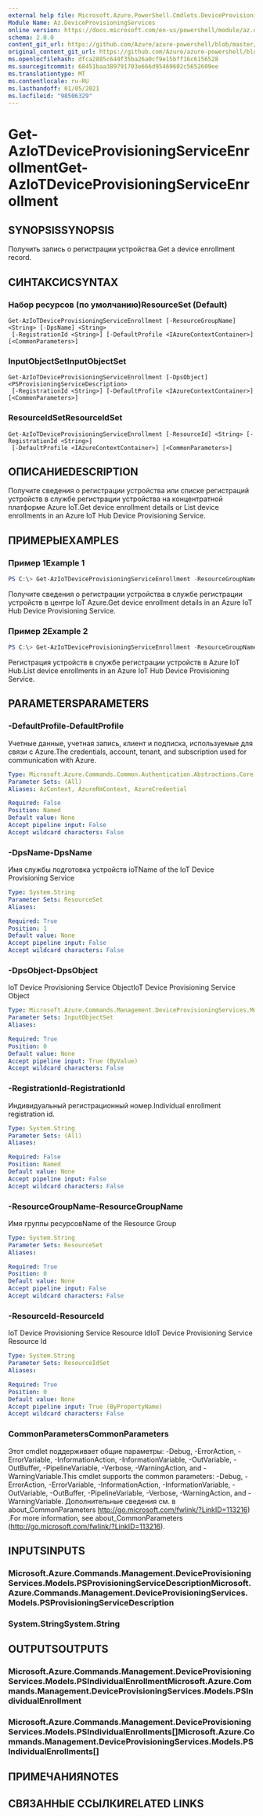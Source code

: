 ```yaml
---
external help file: Microsoft.Azure.PowerShell.Cmdlets.DeviceProvisioningServices.dll-Help.xml
Module Name: Az.DeviceProvisioningServices
online version: https://docs.microsoft.com/en-us/powershell/module/az.deviceprovisioningservices/get-aziotdeviceprovisioningserviceenrollment
schema: 2.0.0
content_git_url: https://github.com/Azure/azure-powershell/blob/master/src/DeviceProvisioningServices/DeviceProvisioningServices/help/Get-AzIoTDeviceProvisioningServiceEnrollment.md
original_content_git_url: https://github.com/Azure/azure-powershell/blob/master/src/DeviceProvisioningServices/DeviceProvisioningServices/help/Get-AzIoTDeviceProvisioningServiceEnrollment.md
ms.openlocfilehash: dfca2885c644f35ba26a0cf9e15bff16c6156528
ms.sourcegitcommit: 68451baa389791703e666d95469602c5652609ee
ms.translationtype: MT
ms.contentlocale: ru-RU
ms.lasthandoff: 01/05/2021
ms.locfileid: "98506329"
---
```

# <span data-ttu-id="db9bb-101">Get-AzIoTDeviceProvisioningServiceEnrollment</span><span class="sxs-lookup"><span data-stu-id="db9bb-101">Get-AzIoTDeviceProvisioningServiceEnrollment</span></span>

## <span data-ttu-id="db9bb-102">SYNOPSIS</span><span class="sxs-lookup"><span data-stu-id="db9bb-102">SYNOPSIS</span></span>
<span data-ttu-id="db9bb-103">Получить запись о регистрации устройства.</span><span class="sxs-lookup"><span data-stu-id="db9bb-103">Get a device enrollment record.</span></span>

## <span data-ttu-id="db9bb-104">СИНТАКСИС</span><span class="sxs-lookup"><span data-stu-id="db9bb-104">SYNTAX</span></span>

### <span data-ttu-id="db9bb-105">Набор ресурсов (по умолчанию)</span><span class="sxs-lookup"><span data-stu-id="db9bb-105">ResourceSet (Default)</span></span>
```
Get-AzIoTDeviceProvisioningServiceEnrollment [-ResourceGroupName] <String> [-DpsName] <String>
 [-RegistrationId <String>] [-DefaultProfile <IAzureContextContainer>] [<CommonParameters>]
```

### <span data-ttu-id="db9bb-106">InputObjectSet</span><span class="sxs-lookup"><span data-stu-id="db9bb-106">InputObjectSet</span></span>
```
Get-AzIoTDeviceProvisioningServiceEnrollment [-DpsObject] <PSProvisioningServiceDescription>
 [-RegistrationId <String>] [-DefaultProfile <IAzureContextContainer>] [<CommonParameters>]
```

### <span data-ttu-id="db9bb-107">ResourceIdSet</span><span class="sxs-lookup"><span data-stu-id="db9bb-107">ResourceIdSet</span></span>
```
Get-AzIoTDeviceProvisioningServiceEnrollment [-ResourceId] <String> [-RegistrationId <String>]
 [-DefaultProfile <IAzureContextContainer>] [<CommonParameters>]
```

## <span data-ttu-id="db9bb-108">ОПИСАНИЕ</span><span class="sxs-lookup"><span data-stu-id="db9bb-108">DESCRIPTION</span></span>
<span data-ttu-id="db9bb-109">Получите сведения о регистрации устройства или списке регистраций устройств в службе регистрации устройства на концентратной платформе Azure IoT.</span><span class="sxs-lookup"><span data-stu-id="db9bb-109">Get device enrollment details or List device enrollments in an Azure IoT Hub Device Provisioning Service.</span></span>

## <span data-ttu-id="db9bb-110">ПРИМЕРЫ</span><span class="sxs-lookup"><span data-stu-id="db9bb-110">EXAMPLES</span></span>

### <span data-ttu-id="db9bb-111">Пример 1</span><span class="sxs-lookup"><span data-stu-id="db9bb-111">Example 1</span></span>
```powershell
PS C:\> Get-AzIoTDeviceProvisioningServiceEnrollment -ResourceGroupName "myresourcegroup" -DpsName "mydps" -RegistrationId "enroll1"
```

<span data-ttu-id="db9bb-112">Получите сведения о регистрации устройства в службе регистрации устройств в центре IoT Azure.</span><span class="sxs-lookup"><span data-stu-id="db9bb-112">Get device enrollment details in an Azure IoT Hub Device Provisioning Service.</span></span>

### <span data-ttu-id="db9bb-113">Пример 2</span><span class="sxs-lookup"><span data-stu-id="db9bb-113">Example 2</span></span>
```powershell
PS C:\> Get-AzIoTDeviceProvisioningServiceEnrollment -ResourceGroupName "myresourcegroup" -DpsName "mydps"
```

<span data-ttu-id="db9bb-114">Регистрация устройств в службе регистрации устройств в Azure IoT Hub.</span><span class="sxs-lookup"><span data-stu-id="db9bb-114">List device enrollments in an Azure IoT Hub Device Provisioning Service.</span></span>

## <span data-ttu-id="db9bb-115">PARAMETERS</span><span class="sxs-lookup"><span data-stu-id="db9bb-115">PARAMETERS</span></span>

### <span data-ttu-id="db9bb-116">-DefaultProfile</span><span class="sxs-lookup"><span data-stu-id="db9bb-116">-DefaultProfile</span></span>
<span data-ttu-id="db9bb-117">Учетные данные, учетная запись, клиент и подписка, используемые для связи с Azure.</span><span class="sxs-lookup"><span data-stu-id="db9bb-117">The credentials, account, tenant, and subscription used for communication with Azure.</span></span>

```yaml
Type: Microsoft.Azure.Commands.Common.Authentication.Abstractions.Core.IAzureContextContainer
Parameter Sets: (All)
Aliases: AzContext, AzureRmContext, AzureCredential

Required: False
Position: Named
Default value: None
Accept pipeline input: False
Accept wildcard characters: False
```

### <span data-ttu-id="db9bb-118">-DpsName</span><span class="sxs-lookup"><span data-stu-id="db9bb-118">-DpsName</span></span>
<span data-ttu-id="db9bb-119">Имя службы подготовка устройств ioT</span><span class="sxs-lookup"><span data-stu-id="db9bb-119">Name of the IoT Device Provisioning Service</span></span>

```yaml
Type: System.String
Parameter Sets: ResourceSet
Aliases:

Required: True
Position: 1
Default value: None
Accept pipeline input: False
Accept wildcard characters: False
```

### <span data-ttu-id="db9bb-120">-DpsObject</span><span class="sxs-lookup"><span data-stu-id="db9bb-120">-DpsObject</span></span>
<span data-ttu-id="db9bb-121">IoT Device Provisioning Service Object</span><span class="sxs-lookup"><span data-stu-id="db9bb-121">IoT Device Provisioning Service Object</span></span>

```yaml
Type: Microsoft.Azure.Commands.Management.DeviceProvisioningServices.Models.PSProvisioningServiceDescription
Parameter Sets: InputObjectSet
Aliases:

Required: True
Position: 0
Default value: None
Accept pipeline input: True (ByValue)
Accept wildcard characters: False
```

### <span data-ttu-id="db9bb-122">-RegistrationId</span><span class="sxs-lookup"><span data-stu-id="db9bb-122">-RegistrationId</span></span>
<span data-ttu-id="db9bb-123">Индивидуальный регистрационный номер.</span><span class="sxs-lookup"><span data-stu-id="db9bb-123">Individual enrollment registration id.</span></span>

```yaml
Type: System.String
Parameter Sets: (All)
Aliases:

Required: False
Position: Named
Default value: None
Accept pipeline input: False
Accept wildcard characters: False
```

### <span data-ttu-id="db9bb-124">-ResourceGroupName</span><span class="sxs-lookup"><span data-stu-id="db9bb-124">-ResourceGroupName</span></span>
<span data-ttu-id="db9bb-125">Имя группы ресурсов</span><span class="sxs-lookup"><span data-stu-id="db9bb-125">Name of the Resource Group</span></span>

```yaml
Type: System.String
Parameter Sets: ResourceSet
Aliases:

Required: True
Position: 0
Default value: None
Accept pipeline input: False
Accept wildcard characters: False
```

### <span data-ttu-id="db9bb-126">-ResourceId</span><span class="sxs-lookup"><span data-stu-id="db9bb-126">-ResourceId</span></span>
<span data-ttu-id="db9bb-127">IoT Device Provisioning Service Resource Id</span><span class="sxs-lookup"><span data-stu-id="db9bb-127">IoT Device Provisioning Service Resource Id</span></span>

```yaml
Type: System.String
Parameter Sets: ResourceIdSet
Aliases:

Required: True
Position: 0
Default value: None
Accept pipeline input: True (ByPropertyName)
Accept wildcard characters: False
```

### <span data-ttu-id="db9bb-128">CommonParameters</span><span class="sxs-lookup"><span data-stu-id="db9bb-128">CommonParameters</span></span>
<span data-ttu-id="db9bb-129">Этот cmdlet поддерживает общие параметры: -Debug, -ErrorAction, -ErrorVariable, -InformationAction, -InformationVariable, -OutVariable, -OutBuffer, -PipelineVariable, -Verbose, -WarningAction, and -WarningVariable.</span><span class="sxs-lookup"><span data-stu-id="db9bb-129">This cmdlet supports the common parameters: -Debug, -ErrorAction, -ErrorVariable, -InformationAction, -InformationVariable, -OutVariable, -OutBuffer, -PipelineVariable, -Verbose, -WarningAction, and -WarningVariable.</span></span> <span data-ttu-id="db9bb-130">Дополнительные сведения см. в about_CommonParameters http://go.microsoft.com/fwlink/?LinkID=113216) .</span><span class="sxs-lookup"><span data-stu-id="db9bb-130">For more information, see about_CommonParameters (http://go.microsoft.com/fwlink/?LinkID=113216).</span></span>

## <span data-ttu-id="db9bb-131">INPUTS</span><span class="sxs-lookup"><span data-stu-id="db9bb-131">INPUTS</span></span>

### <span data-ttu-id="db9bb-132">Microsoft.Azure.Commands.Management.DeviceProvisioningServices.Models.PSProvisioningServiceDescription</span><span class="sxs-lookup"><span data-stu-id="db9bb-132">Microsoft.Azure.Commands.Management.DeviceProvisioningServices.Models.PSProvisioningServiceDescription</span></span>

### <span data-ttu-id="db9bb-133">System.String</span><span class="sxs-lookup"><span data-stu-id="db9bb-133">System.String</span></span>

## <span data-ttu-id="db9bb-134">OUTPUTS</span><span class="sxs-lookup"><span data-stu-id="db9bb-134">OUTPUTS</span></span>

### <span data-ttu-id="db9bb-135">Microsoft.Azure.Commands.Management.DeviceProvisioningServices.Models.PSIndividualEnrollment</span><span class="sxs-lookup"><span data-stu-id="db9bb-135">Microsoft.Azure.Commands.Management.DeviceProvisioningServices.Models.PSIndividualEnrollment</span></span>

### <span data-ttu-id="db9bb-136">Microsoft.Azure.Commands.Management.DeviceProvisioningServices.Models.PSIndividualEnrollments[]</span><span class="sxs-lookup"><span data-stu-id="db9bb-136">Microsoft.Azure.Commands.Management.DeviceProvisioningServices.Models.PSIndividualEnrollments[]</span></span>

## <span data-ttu-id="db9bb-137">ПРИМЕЧАНИЯ</span><span class="sxs-lookup"><span data-stu-id="db9bb-137">NOTES</span></span>

## <span data-ttu-id="db9bb-138">СВЯЗАННЫЕ ССЫЛКИ</span><span class="sxs-lookup"><span data-stu-id="db9bb-138">RELATED LINKS</span></span>

